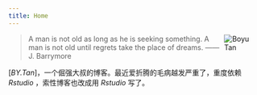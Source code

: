 ```yaml
---
title: Home
---
```


[<img src="https://ws1.sinaimg.cn/large/8f5e6680gy1fy377ynzxdj20a90a9te7.jpg" style="max-width:15%;min-width:40px;float:right;" alt="Boyu Tan" />](https://www.tanboyu.com)

> A man is not old as long as he is seeking something. A man is not old until regrets take the place of dreams. —— J. Barrymore

[*BY.Tan*]，一个倔强大叔的博客。最近爱折腾的毛病越发严重了，重度依赖 *Rstudio* ，索性博客也改成用 *Rstudio* 写了。



